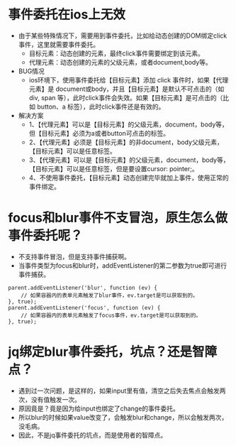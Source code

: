 # 事件委托在ios上无效
* 由于某些特殊情况下，需要用到事件委托，比如给动态创建的DOM绑定click事件，这里就需要事件委托。
    - 目标元素：动态创建的元素，最终click事件需要绑定到该元素。
    - 代理元素：动态创建的元素的父级元素，或者document,body等。
* BUG情况
    - ios环境下，使用事件委托给【目标元素】添加 click 事件时，如果【代理元素】是 document或body，并且【目标元素】是默认不可点击的（如 div, span 等），此时click事件会失效。如果【目标元素】是可点击的（比如 button、a 标签），此时click事件还是有效的。
* 解决方案
    - 1、【代理元素】可以是【目标元素】的父级元素，document，body等，但【目标元素】必须为a或者button可点击的标签。
    - 2、【代理元素】必须是【目标元素】的非document，body父级元素，【目标元素】可以是任意标签。
    - 3、【代理元素】可以是【目标元素】的父级元素，document，body等，【目标元素】可以是任意标签，但是要设置cursor: pointer;。
    - 4、不使用事件委托，【目标元素】动态创建完毕就加上事件，使用正常的事件绑定。

# focus和blur事件不支冒泡，原生怎么做事件委托呢？
* 不支持事件冒泡，但是支持事件捕获啊。
* 当事件类型为focus和blur时，addEventListener的第二参数为true即可进行事件捕获。
```
parent.addEventListener('blur', function (ev) {
    // 如果容器内的表单元素触发了blur事件，ev.target是可以获取到的。
}, true);
parent.addEventListener('focus', function (ev) {
    // 如果容器内的表单元素触发了focus事件，ev.target是可以获取到的。
}, true);
```

# jq绑定blur事件委托，坑点？还是智障点？
* 遇到过一次问题，是这样的，如果input里有值，清空之后失去焦点会触发两次，没有值触发一次。
* 原因竟是？竟是因为给input也绑定了change的事件委托。
* 所以blur的时候如果value改变了，会触发blur和change，所以会触发两次，没毛病。
* 因此，不是jq事件委托的坑点，而是使用者的智障点。

